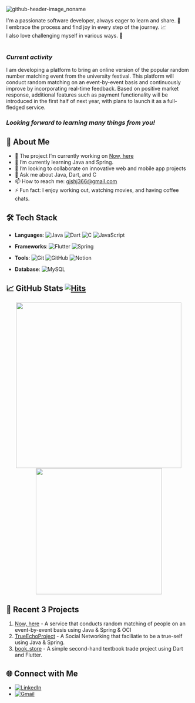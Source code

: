 
![github-header-image_noname](https://github.com/user-attachments/assets/20bf7386-524d-406b-a12a-a9d4a9e0ca2f)


  I'm a passionate software developer, always eager to learn and share. 👥 <br> I embrace the process and find joy in every step of the journey. 📈 <br>
  I also love challenging myself in various ways. 🌱 <br><br>


### *Current activity*
  I am developing a platform to bring an online version of the popular random number matching event from the university festival. This platform will conduct random matching on an event-by-event basis and continuously improve by incorporating real-time feedback. Based on positive market response, additional features such as payment functionality will be introduced in the first half of next year, with plans to launch it as a full-fledged service.
  
### *Looking forward to learning many things from you!*


## 🚀 About Me

- 🔭 The project I’m currently working on [Now, here](www.now-here.site)
- 🌱 I’m currently learning Java and Spring.
- 👯 I’m looking to collaborate on innovative web and mobile app projects
- 💬 Ask me about Java, Dart, and C
- 📫 How to reach me: [gjshj366@gmail.com](mailto:gjshj366@gmail.com)
- ⚡ Fun fact: I enjoy working out, watching movies, and having coffee chats.

## 🛠️ Tech Stack

- **Languages**: 
  ![Java](https://img.shields.io/badge/Java-ED8B00?style=flat&logo=java&logoColor=white) 
  ![Dart](https://img.shields.io/badge/Dart-0175C2?style=flat&logo=dart&logoColor=white) 
  ![C](https://img.shields.io/badge/C-A8B9CC?style=flat&logo=c&logoColor=white) 
  ![JavaScript](https://img.shields.io/badge/JavaScript-F7DF1E?style=flat&logo=javascript&logoColor=black)
  
- **Frameworks**: 
  ![Flutter](https://img.shields.io/badge/Flutter-02569B?style=flat&logo=flutter&logoColor=white) 
  ![Spring](https://img.shields.io/badge/Spring-6DB33F?style=flat&logo=spring&logoColor=white)
  
- **Tools**: 
  ![Git](https://img.shields.io/badge/Git-F05032?style=flat&logo=git&logoColor=white) 
  ![GitHub](https://img.shields.io/badge/GitHub-181717?style=flat&logo=github&logoColor=white) 
  ![Notion](https://img.shields.io/badge/Notion-000000?style=flat&logo=notion&logoColor=white)

- **Database**: 
  ![MySQL](https://img.shields.io/badge/MySQL-4479A1?style=flat&logo=mysql&logoColor=white)

## 📈 GitHub Stats  [![Hits](https://hits.seeyoufarm.com/api/count/incr/badge.svg?url=https%3A%2F%2Fgithub.com%2FHeeJohn&count_bg=%23DBDBDB&title_bg=%23DBDBDB&icon=&icon_color=%23E7E7E7&title=VISIT&edge_flat=false)](https://github.com/HeeJohn)

<p align="center">
  <img width="450" src="https://github-readme-stats.vercel.app/api?username=HeeJohn&show_icons=true&theme=dark&title_color=5E8941&text_color=2D421F&icon_color=5E8941&bg_color=DBDBDB" />
  <img width="343" src="https://github-readme-stats.vercel.app/api/top-langs/?username=HeeJohn&layout=compact&theme=dark&title_color=5E8941&text_color=2D421F&bg_color=DBDBDB" />
</p>


## 🌟 Recent 3 Projects

1. [Now, here](https://github.com/now-here-5/Now-Here) - A service that conducts random matching of people on an event-by-event basis using Java & Spring & OCI 
2. [TrueEchoProject](https://github.com/TrueEchoProject/TrueEcho_Main) - A Social Networking that faciliatie to be a true-self using Java & Spring.
3. [book_store](https://github.com/HeeJohn/book_store) - A simple second-hand textbook trade project using Dart and Flutter.

## 🌐 Connect with Me

- [![LinkedIn](https://img.shields.io/badge/LinkedIn-0077B5?style=flat&logo=linkedin&logoColor=white)](https://www.linkedin.com/in/huijun-seo-2081ba29b/)
- [![Gmail](https://img.shields.io/badge/Gmail-D14836?style=flat&logo=gmail&logoColor=white)](mailto:gjshj366@gmail.com)


